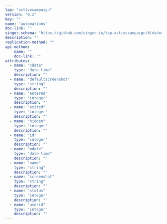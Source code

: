 ```yaml
---
tap: "activecampaign"
version: "0.x"
key: ""
name: "automations"
doc-link: ""
singer-schema: "https://github.com/singer-io/tap-activecampaign/blob/master/tap_activecampaign/schemas/automations.json"
description: ""
replication-method: ""
api-method:
    name: ""
    doc-link: ""
attributes:
  - name: "cdate"
    type: "date-time"
    description: ""
  - name: "defaultscreenshot"
    type: "string"
    description: ""
  - name: "entered"
    type: "integer"
    description: ""
  - name: "exited"
    type: "integer"
    description: ""
  - name: "hidden"
    type: "integer"
    description: ""
  - name: "id"
    type: "integer"
    description: ""
  - name: "mdate"
    type: "date-time"
    description: ""
  - name: "name"
    type: "string"
    description: ""
  - name: "screenshot"
    type: "string"
    description: ""
  - name: "status"
    type: "integer"
    description: ""
  - name: "userid"
    type: "integer"
    description: ""
---
```

